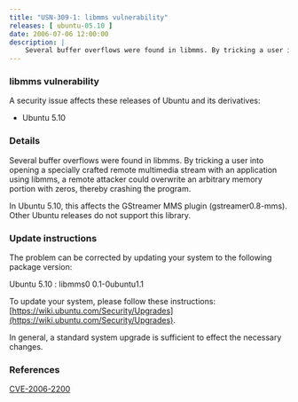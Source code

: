 ```yaml
---
title: "USN-309-1: libmms vulnerability"
releases: [ ubuntu-05.10 ]
date: 2006-07-06 12:00:00
description: |
    Several buffer overflows were found in libmms. By tricking a user into opening a specially crafted remote multimedia stream with an application using libmms, a remote attacker could overwrite an arbitrary memory portion with zeros, thereby crashing the program.
--- 
```

 
### libmms vulnerability

A security issue affects these releases of Ubuntu and its derivatives:

* Ubuntu 5.10

### Details

Several buffer overflows were found in libmms. By tricking a user into opening a specially crafted remote multimedia stream with an application using libmms, a remote attacker could overwrite an arbitrary memory portion with zeros, thereby crashing the program.

In Ubuntu 5.10, this affects the GStreamer MMS plugin (gstreamer0.8-mms). Other Ubuntu releases do not support this library.

### Update instructions

The problem can be corrected by updating your system to the following package version:

Ubuntu 5.10
 : libmms0 <span>0.1-0ubuntu1.1</span>

To update your system, please follow these instructions: [https://wiki.ubuntu.com/Security/Upgrades](https://wiki.ubuntu.com/Security/Upgrades).

In general, a standard system upgrade is sufficient to effect the necessary changes.

### References

 [CVE-2006-2200](http://people.ubuntu.com/~ubuntu-security/cve/CVE-2006-2200)
 
